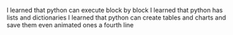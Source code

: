 I learned that python can execute block by block
I learned that python has lists and dictionaries
I learned that python can create tables and charts and save them even animated ones 
a fourth line
